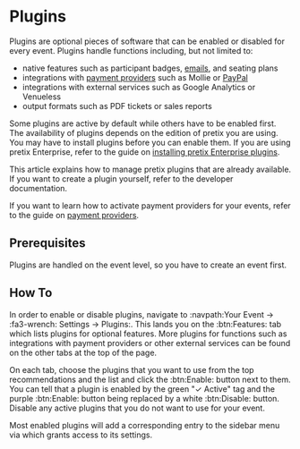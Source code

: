 # Plugins

Plugins are optional pieces of software that can be enabled or disabled for every event. 
Plugins handle functions including, but not limited to: 

 - native features such as participant badges, [emails](../email.md), and seating plans
 - integrations with [payment providers](../payment/index.md) such as Mollie or [PayPal](../payment/paypal.md)
 - integrations with external services such as Google Analytics or Venueless 
 - output formats such as PDF tickets or sales reports 

Some plugins are active by default while others have to be enabled first. 
The availability of plugins depends on the edition of pretix you are using. 
You may have to install plugins before you can enable them. 
If you are using pretix Enterprise, refer to the guide on [installing pretix Enterprise plugins](../../self-hosting/installation/enterprise.md). 

This article explains how to manage pretix plugins that are already available. 
If you want to create a plugin yourself, refer to the developer documentation.

If you want to learn how to activate payment providers for your events, refer to the guide on [payment providers](../payment/index.md). 

## Prerequisites

Plugins are handled on the event level, so you have to create an event first. 

## How To 

In order to enable or disable plugins, navigate to :navpath:Your Event → :fa3-wrench: Settings → Plugins:. 
This lands you on the :btn:Features: tab which lists plugins for optional features. 
More plugins for functions such as integrations with payment providers or other external services can be found on the other tabs at the top of the page. 

On each tab, choose the plugins that you want to use from the top recommendations and the list and click the :btn:Enable: button next to them. 
You can tell that a plugin is enabled by the green "✓ Active" tag and the purple :btn:Enable: button being replaced by a white :btn:Disable: button. 
Disable any active plugins that you do not want to use for your event. 

Most enabled plugins will add a corresponding entry to the sidebar menu via which grants access to its settings. 
